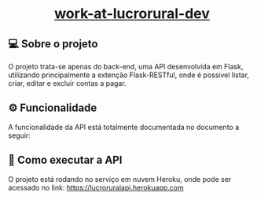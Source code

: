 
<h1 align="center">
     <a href="https://github.com/FelipeCecconello/lucroruralapi/" alt="repositorio"> work-at-lucrorural-dev </a>
</h1>


## 💻 Sobre o projeto
  O projeto trata-se apenas do back-end, uma API desenvolvida em Flask, utilizando principalmente a extenção Flask-RESTful, onde é possivel listar, criar, editar e excluir contas a pagar.
  
## ⚙️ Funcionalidade
  A funcionalidade da API está totalmente documentada no documento a seguir: 

## 🚀 Como executar a API

O projeto está rodando no serviço em nuvem Heroku, onde pode ser acessado no link: https://lucroruralapi.herokuapp.com



